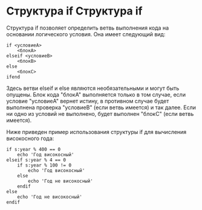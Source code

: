 Структура if
Структура if
============

Структура if позволяет определить ветвь выполнения кода на основании логического условия. Она имеет следующий вид:

    if <условиеA>
        <блокA>
    elseif <условиеB>
        <блокB>
    else
        <блокC>
    ifend

Здесь ветви elseif и else являются необязательными и могут быть опущены. Блок кода "блокA" выполняется только в том случае, если условие "условиеA" вернет истину, в противном случае будет выполнена проверка "условиеB" (если ветвь имеется) и так далее. Если ни одно из условий не выполнено, будет выполнен "блокC" (если ветвь имеется).

Ниже приведен пример использования структуры if для вычисления високосного года:

    if s:year % 400 == 0
        echo 'Год високосный'
    elseif s:year % 4 == 0
        if s:year % 100 != 0
            echo 'Год високосный'
        else
            echo 'Год не високосный'
        endif
    else
        echo 'Год не високосный'
    endif
